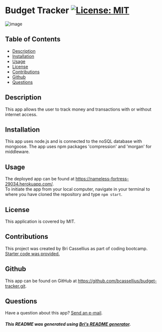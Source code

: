 # Budget Tracker [![License: MIT](https://img.shields.io/badge/License-MIT-yellow.svg)](https://opensource.org/licenses/MIT)

![image](https://user-images.githubusercontent.com/83994997/135764623-a0ebca45-c8c4-4f20-aaa4-655551898c94.png)

## Table of Contents
* [Description](#description)
* [Installation](#installation)
* [Usage](#usage)
* [License](#license)
* [Contributions](#contributions)
* [Github](#github)
* [Questions](#questions)

<a name='description'></a>
## Description
This app allows the user to track money and transactions with or without internet access.

<a name='installation'></a>
## Installation
This app uses node.js and is connected to the noSQL database with mongoose. The app uses npm packages 'compression' and 'morgan' for middleware.

<a name='usage'></a>
## Usage
The deployed app can be found at https://nameless-fortress-29034.herokuapp.com/.  
To initiate the app from your local computer, navigate in your terminal to where you have cloned the repository and type `npm start`.

<a name='license'></a>
## License
This application is covered by MIT.

<a name='contributions'></a>
## Contributions
This project was created by Bri Cassellius as part of coding bootcamp. [Starter code was provided.](https://github.com/coding-boot-camp/symmetrical-bassoon.git)

<a name='github'></a>
## Github
This app can be found on GitHub at https://github.com/bcassellius/budget-tracker.git.

<a name='questions'></a>
## Questions
Have a question about this app? [Send an e-mail](mailto:bhilliker@gmail.com).

##### This README was generated using [Bri's README generator](https://github.com/bcassellius/readme-generator).
  
